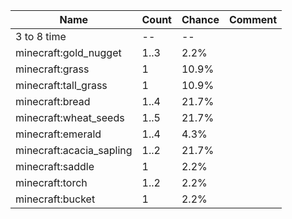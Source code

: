 | Name                     | Count | Chance | Comment |
| ------------------------ | ----- | ------ | ------- |
| 3 to 8 time              |    -- |     -- |         |
| minecraft:gold_nugget    |  1..3 |   2.2% |         |
| minecraft:grass          |     1 |  10.9% |         |
| minecraft:tall_grass     |     1 |  10.9% |         |
| minecraft:bread          |  1..4 |  21.7% |         |
| minecraft:wheat_seeds    |  1..5 |  21.7% |         |
| minecraft:emerald        |  1..4 |   4.3% |         |
| minecraft:acacia_sapling |  1..2 |  21.7% |         |
| minecraft:saddle         |     1 |   2.2% |         |
| minecraft:torch          |  1..2 |   2.2% |         |
| minecraft:bucket         |     1 |   2.2% |         |